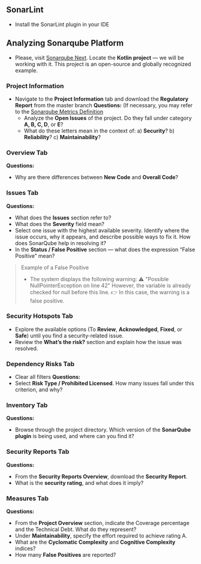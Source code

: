 

## SonarLint

- Install the SonarLint plugin in your IDE


## Analyzing Sonarqube Platform

- Please, visit [Sonarqube Next](https://next.sonarqube.com/sonarqube/projects). 
Locate the **Kotlin project** — we will be working with it.
This project is an open-source and globally recognized example.


### Project Information

- Navigate to the **Project Information** tab and download the **Regulatory Report** from the master branch
**Questions:** 
(If necessary, you may refer to the [Sonarqube Metrics Definition](https://docs.sonarsource.com/sonarqube-server/user-guide/code-metrics/metrics-definition)
	- Analyze the **Open Issues** of the project. Do they fall under category **A, B, C, D**, or **E**?
	- What do these letters mean in the context of:
		a) **Security**?
		b) **Reliability**?
		c) **Maintainability**?

### Overview Tab
**Questions:** 
- Why are there differences between **New Code** and **Overall Code**?

### Issues Tab
**Questions:** 
- What does the **Issues** section refer to?
- What does the **Severity** field mean?
- Select one issue with the highest available severity. Identify where the issue occurs, why it appears, and describe possible ways to fix it.
How does SonarQube help in resolving it?
- In the **Status / False Positive** section — what does the expression “False Positive” mean?

> Example of a False Positive
>    * The system displays the following warning:
>        ⚠️ "Possible NullPointerException on line 42"
>      However, the variable is already checked for null before this line.
>        👉 In this case, the warning is a false positive.


### Security Hotspots Tab
- Explore the available options (To **Review**, **Acknowledged**, **Fixed**, or **Safe**) until you find a security-related issue.
- Review the **What’s the risk?** section and explain how the issue was resolved.

### Dependency Risks Tab
- Clear all filters
**Questions:** 
- Select **Risk Type / Prohibited Licensed**. How many issues fall under this criterion, and why?

### Inventory Tab
**Questions:** 
- Browse through the project directory. Which version of the **SonarQube plugin** is being used, and where can you find it?

### Security Reports Tab
**Questions:** 
- From the **Security Reports Overview**, download the **Security Report**.
- What is the **security rating**, and what does it imply?

### Measures Tab
**Questions:** 
- From the **Project Overview** section, indicate the Coverage percentage and the Technical Debt. What do they represent?
- Under **Maintainability**, specify the effort required to achieve rating A.
- What are the **Cyclomatic Complexity** and **Cognitive Complexity** indices?
- How many **False Positives** are reported?